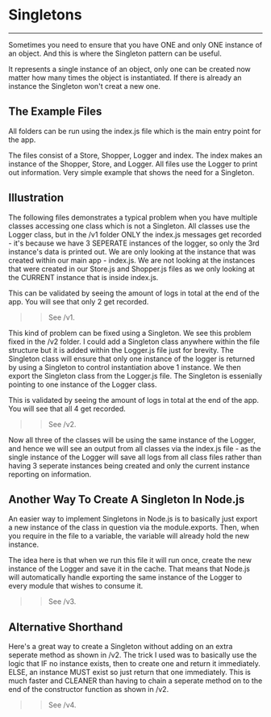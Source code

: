 # Singletons
------------

Sometimes you need to ensure that you have ONE and only ONE instance of an object. And this is where the Singleton pattern can be useful.

It represents a single instance of an object, only one can be created now matter how many times the object is instantiated. If there is already an instance the Singleton won't creat a new one.


## The Example Files

All folders can be run using the index.js file which is the main entry point for the app.

The files consist of a Store, Shopper, Logger and index. The index makes an instance of the Shopper, Store, and Logger. All files use the Logger to print out information. Very simple example that shows the need for a Singleton.


## Illustration 

The following files demonstrates a typical problem when you have multiple classes accessing one class which is not a Singleton. All classes use the Logger class, but in the /v1 folder ONLY the index.js messages get recorded - it's because we have 3 SEPERATE instances of the logger, so only the 3rd instance's data is printed out. We are only looking at the instance
that was created within our main app - index.js. We are not looking at the instances that were created in our Store.js and Shopper.js files as we only looking at the CURRENT instance that is inside index.js.

This can be validated by seeing the amount of logs in total at the end of the app. You will see that only 2 get recorded.

>> See /v1.

This kind of problem can be fixed using a Singleton. We see this problem fixed in the /v2 folder. I could add a Singleton class anywhere within the file structure but it is added within the Logger.js file just for brevity. The Singleton class will ensure that only one instance of the logger is 
returned by using a Singleton to control instantiation above 1 instance. We then export the Singleton class from the Logger.js file. The Singleton is essenially pointing to one instance of the Logger class.

This is validated by seeing the amount of logs in total at the end of the app.
You will see that all 4 get recorded.

>> See /v2.

Now all three of the classes will be using the same instance of the Logger, and hence we will see an output from all classes via the index.js file - as the single instance of the Logger will save all logs from all class files rather than having 3 seperate instances being created and only the current instance reporting on information.


## Another Way To Create A Singleton In Node.js

An easier way to implement Singletons in Node.js is to basically just export a new instance of the class in question via the module.exports. Then, when you require in the file to a variable, the variable will already hold the new instance.

The idea here is that when we run this file it will run once, create the new
instance of the Logger and save it in the cache. That means that Node.js will
automatically handle exporting the same instance of the Logger to every module 
that wishes to consume it.

>> See /v3.


## Alternative Shorthand

Here's a great way to create a Singleton without adding on an extra seperate method as shown in /v2. The trick I used was to basically use the logic that IF no instance exists, then to create one and return it immediately. ELSE, an instance MUST exist so just return that one immediately. This is much faster and CLEANER than having to chain a seperate method on to the end of the constructor function as shown in /v2.

>> See /v4.